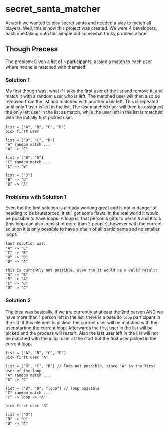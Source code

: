 # secret_santa_matcher
At work we wanted to play secret santa and needed a way to match all players. Well, this is how this project was created. We were 4 developers, each one taking onto this simple but somewhat tricky problem alone.

## Though Precess
The problem: Given a list of `n` participants, assign a match to each user where noone is matched with themself.
### Solution 1
My first though was, what if I take the first user of the list and remove it, and match it with a random user who is left. The matched user will then also be removed from the list and matched with another user left. This is repeated until only 1 user is left in the list. The last matched user will then be assigned the only left user in the list as match, while the user left in the list is matched with the initially first picked user.

```
list = ["A", "B", "C", "D"]
pick first user

list = ["B", "C", "D"]
"A" random match ...
"A" -> "C"

list = ["B", "D"]
"C" random match ...
"C" -> "B"

list = ["D"]
"B" -> "D"
"D" -> "A"
```

### Problems with Solution 1
Even tho the first solution is already working great and is not in danger of needing to be bruteforced, it still got some flaws. In the real world it would be possible to have loops. A loop is, that person `A` gifts to persn `B` and `B` to `A` (this loop can also consist of more than 2 people), however with the current solution it is only possible to have a chain of all participants and no smaller loops
```
last solution was:
"A" -> "C"
"C" -> "B"
"B" -> "D"
"D" -> "A"

this is currently not possible, even tho it would be a valid result:
"A" -> "B"
"B" -> "A"
"C" -> "D"
"D" -> "C"
```

### Solution 2
The idea was basically, if we are currently at atleast the 2nd person AND we have more than 1 person left in the list, there is a pseudo `loop` participant in the list. If this element is picked, the current user will be matched with the user starting the current loop. Afterwards the first user in the list will be picked and the process will restart. Also the last user left in the list will not be matched with the initial user at the start but the first user picked in the current loop.

```
list = ["A", "B", "C", "D"]
pick first user "A"

list = ["B", "C", "D"] // loop not possible, since "A" is the first user of the loop
"A" random match ...
"A" -> "C"

list = ["B", "D", "loop"] // loop possible
"C" random match ...
"C" -> loop -> "A"

pick first user "B"

list = ["D"]
"B" -> "D"
"D" -> "A"
```
